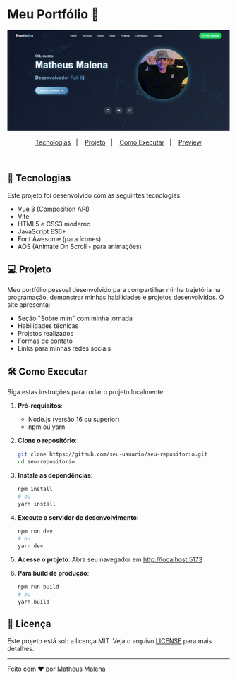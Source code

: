 # Meu Portfólio 🤙

![Tela Inicial](./src/assets/img/new-page.png)

<p align="center">
  <a href="#-tecnologias">Tecnologias</a>&nbsp;&nbsp;&nbsp;|&nbsp;&nbsp;&nbsp;
  <a href="#-projeto">Projeto</a>&nbsp;&nbsp;&nbsp;|&nbsp;&nbsp;&nbsp;
  <a href="#-como-executar">Como Executar</a>&nbsp;&nbsp;&nbsp;|&nbsp;&nbsp;&nbsp;
  <a href="#-preview">Preview</a>
</p>

<br>

## 🚀 Tecnologias

Este projeto foi desenvolvido com as seguintes tecnologias:

- Vue 3 (Composition API)
- Vite
- HTML5 e CSS3 moderno
- JavaScript ES6+
- Font Awesome (para ícones)
- AOS (Animate On Scroll - para animações)

## 💻 Projeto

Meu portfólio pessoal desenvolvido para compartilhar minha trajetória na programação, demonstrar minhas habilidades e projetos desenvolvidos. O site apresenta:

- Seção "Sobre mim" com minha jornada
- Habilidades técnicas
- Projetos realizados
- Formas de contato
- Links para minhas redes sociais

## 🛠️ Como Executar

Siga estas instruções para rodar o projeto localmente:

1. **Pré-requisitos**:
   - Node.js (versão 16 ou superior)
   - npm ou yarn

2. **Clone o repositório**:
   ```bash
   git clone https://github.com/seu-usuario/seu-repositorio.git
   cd seu-repositorio
   ```

3. **Instale as dependências**:
   ```bash
   npm install
   # ou
   yarn install
   ```

4. **Execute o servidor de desenvolvimento**:
   ```bash
   npm run dev
   # ou
   yarn dev
   ```

5. **Acesse o projeto**:
   Abra seu navegador em [http://localhost:5173](http://localhost:5173)

6. **Para build de produção**:
   ```bash
   npm run build
   # ou
   yarn build
   ```

## 📝 Licença

Este projeto está sob a licença MIT. Veja o arquivo [LICENSE](LICENSE) para mais detalhes.

---

Feito com ❤️ por Matheus Malena
